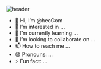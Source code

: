 ![header](https://capsule-render.vercel.app/api?type=waving&color=gradient&section=footer&height=300&text=Hello%20World!&fontColor=cccc&fontAlignY=60&animation=fadeIn)
- 👋 Hi, I’m @heoGom
- 👀 I’m interested in ...
- 🌱 I’m currently learning ...
- 💞️ I’m looking to collaborate on ...
- 📫 How to reach me ...
- 😄 Pronouns: ...
- ⚡ Fun fact: ...

<!---
heoGom/heoGom is a ✨ special ✨ repository because its `README.md` (this file) appears on your GitHub profile.
You can click the Preview link to take a look at your changes.
--->
